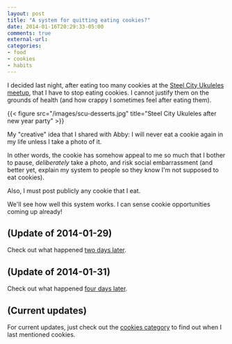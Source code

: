 ```yaml
---
layout: post
title: "A system for quitting eating cookies?"
date: 2014-01-16T20:29:33-05:00
comments: true
external-url: 
categories:
- food
- cookies
- habits
---
```

I decided last night, after eating too many cookies at the [Steel City Ukuleles meetup](http://www.meetup.com/Steel-City-Ukuleles/events/154668232/), that I have to stop eating cookies. I cannot justify them on the grounds of health (and how crappy I sometimes feel after eating them).

{{< figure src="/images/scu-desserts.jpg" title="Steel City Ukuleles after new year party" >}}

My "creative" idea that I shared with Abby: I will never eat a cookie again in my life unless I take a photo of it.

In other words, the cookie has somehow appeal to me so much that I bother to pause, *deliberately* take a photo, and risk social embarrassment (and better yet, explain my system to people so they know I'm not supposed to eat cookies).

Also, I must post publicly any cookie that I eat.

We'll see how well this system works. I can sense cookie opportunities coming up already!

## (Update of 2014-01-29)

Check out what happened [two days later](/blog/2014/01/29/my-no-cookie-rule-a-photo-update/).

## (Update of 2014-01-31)

Check out what happened [four days later](/blog/2014/01/31/first-time-in-my-life-not-eating-cookies-or-cake-at-a-party/).

## (Current updates)

For current updates, just check out the [cookies category](/categories/cookies/) to find out when I last mentioned cookies.
